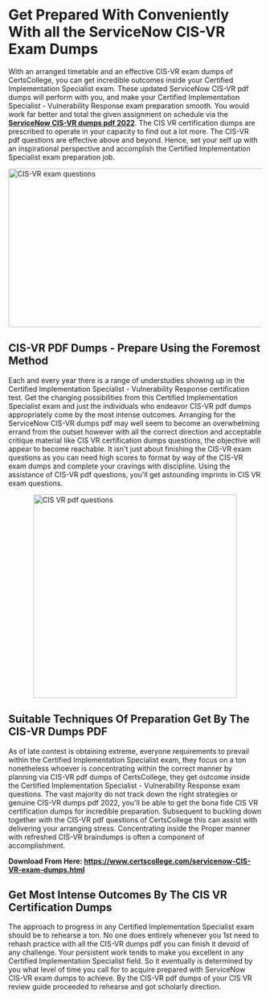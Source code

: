 <h1><strong>Get Prepared With Conveniently With all the ServiceNow CIS-VR Exam Dumps&nbsp;</strong></h1>
<p><span style="font-weight: 400;">With an arranged timetable and an effective  CIS-VR exam dumps of CertsCollege, you can get incredible outcomes inside your Certified Implementation Specialist exam. These updated ServiceNow CIS-VR pdf dumps will perform with you, and make your Certified Implementation Specialist - Vulnerability Response exam preparation smooth. You would work far better and total the given assignment on schedule via the <strong><a href="https://www.certscollege.com/servicenow-CIS-VR-exam-dumps.html">ServiceNow CIS-VR dumps pdf 2022</a></strong>. The CIS VR certification dumps are prescribed to operate in your capacity to find out a lot more. The  CIS-VR pdf questions are effective above and beyond. Hence, set your self up with an inspirational perspective and accomplish the Certified Implementation Specialist exam preparation job.&nbsp;</span></p>
<p><span style="font-weight: 400;"><img style="display: block; margin-left: auto; margin-right: auto;" src="https://i.ibb.co/CPDK3ps/Yellow-and-Blue-Initiative-Blog-Banner.png" alt="CIS-VR exam questions" width="559" height="315" /></span></p>
<h2><strong>CIS-VR PDF Dumps - Prepare Using the Foremost Method</strong></h2>
<p><span style="font-weight: 400;">Each and every year there is a range of understudies showing up in the Certified Implementation Specialist - Vulnerability Response certification test. Get the changing possibilities from this Certified Implementation Specialist exam and just the individuals who endeavor CIS-VR pdf dumps appropriately come by the most intense outcomes. Arranging for the ServiceNow CIS-VR dumps pdf may well seem to become an overwhelming errand from the outset however with all the correct direction and acceptable critique material like CIS VR certification dumps questions, the objective will appear to become reachable. It isn't just about finishing the CIS-VR exam questions as you can need high scores to format by way of the CIS-VR exam dumps and complete your cravings with discipline. Using the assistance of CIS-VR pdf questions, you'll get astounding imprints in CIS VR exam questions.</span></p>
<p><span style="font-weight: 400;"><a href="https://tinyurl.com/y6fos4sf"><img style="display: block; margin-left: auto; margin-right: auto;" src="https://i.ibb.co/9tMrhdY/Teacher-Appreciation-Invitation.png" alt="CIS VR pdf questions " width="404" height="404" /></a></span></p>
<h2><strong>Suitable Techniques Of Preparation Get By The CIS-VR Dumps PDF</strong></h2>
<p><span style="font-weight: 400;">As of late contest is obtaining extreme, everyone requirements to prevail within the Certified Implementation Specialist exam, they focus on a ton nonetheless whoever is concentrating within the correct manner by planning via CIS-VR pdf dumps of CertsCollege, they get outcome inside the Certified Implementation Specialist - Vulnerability Response exam questions. The vast majority do not track down the right strategies or genuine CIS-VR dumps pdf 2022, you'll be able to get the bona fide CIS VR certification dumps for incredible preparation. Subsequent to buckling down together with the  CIS-VR pdf questions of CertsCollege this can assist with delivering your arranging stress. Concentrating inside the Proper manner with refreshed CIS-VR braindumps is often a component of accomplishment.</span></p>
<p><span style="font-weight: 400;"><strong>Download From Here: <a href="https://www.certscollege.com/servicenow-CIS-VR-exam-dumps.html">https://www.certscollege.com/servicenow-CIS-VR-exam-dumps.html</a></strong></span></p>
<h2><strong>Get Most Intense Outcomes By The CIS VR Certification Dumps</strong></h2>
<p><span style="font-weight: 400;">The approach to progress in any Certified Implementation Specialist exam should be to rehearse a ton. No one does entirely whenever you 1st need to rehash practice with all the CIS-VR dumps pdf you can finish it devoid of any challenge. Your persistent work tends to make you excellent in any Certified Implementation Specialist field. So it eventually is determined by you what level of time you call for to acquire prepared with ServiceNow CIS-VR exam dumps to achieve. By the CIS-VR pdf dumps of your CIS VR review guide proceeded to rehearse and got scholarly direction.</span></p>
